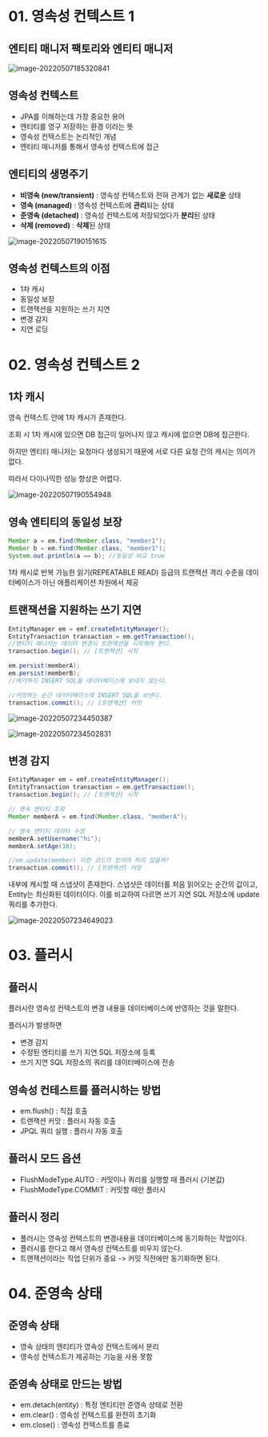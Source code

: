 # 01. 영속성 컨텍스트 1

## 엔티티 매니저 팩토리와 엔티티 매니저

![image-20220507185320841](images/image-20220507185320841.png)

## 영속성 컨텍스트

* JPA를 이해하는데 가장 중요한 용어
* 엔티티를 영구 저장하는 환경 이라는 뜻
* 영속성 컨텍스트는 논리적인 개념
* 엔티티 매니저를 통해서 영속성 컨텍스트에 접근

## 엔티티의 생명주기

* **비영속 (new/transient)**  : 영속성 컨텍스트와 전혀 관계가 없는 **새로운** 상태
* **영속 (managed)**  : 영속성 컨텍스트에 **관리**되는 상태
* **준영속 (detached)**  :  영속성 컨텍스트에 저장되었다가 **분리**된 상태
* **삭제 (removed)**  : **삭제**된 상태

![image-20220507190151615](images/image-20220507190151615.png)

## 영속성 컨텍스트의 이점

* 1차 캐시
* 동일성 보장
* 트랜잭션을 지원하는 쓰기 지연
* 변경 감지
* 지연 로딩

# 02. 영속성 컨텍스트 2

## 1차 캐시

영속 컨텍스트 안에 1차 캐시가 존재한다.

조회 시 1차 캐시에 있으면 DB 접근이 일어나지 않고 캐시에 없으면 DB에 접근한다.

하지만 엔티티 매니저는 요청마다 생성되기 때문에 서로 다른 요청 간의 캐시는 의미가 없다.

따라서 다이나믹한 성능 향상은 어렵다.

![image-20220507190554948](images/image-20220507190554948.png)

## 영속 엔티티의 동일성 보장

``` java
Member a = em.find(Member.class, "member1");
Member b = em.find(Member.class, "member1");
System.out.println(a == b); //동일성 비교 true
```

1차 캐시로 반복 가능한 읽기(REPEATABLE READ) 등급의 트랜잭션 격리 수준을 데이터베이스가 아닌 애플리케이션 차원에서 제공

## 트랜잭션을 지원하는 쓰기 지연

``` java
EntityManager em = emf.createEntityManager();
EntityTransaction transaction = em.getTransaction();
//엔티티 매니저는 데이터 변경시 트랜잭션을 시작해야 한다.
transaction.begin(); // [트랜잭션] 시작

em.persist(memberA);
em.persist(memberB);
//여기까지 INSERT SQL을 데이터베이스에 보내지 않는다.

//커밋하는 순간 데이터베이스에 INSERT SQL을 보낸다.
transaction.commit(); // [트랜잭션] 커밋
```

![image-20220507234450387](images/image-20220507234450387.png)

![image-20220507234502831](images/image-20220507234502831.png)

## 변경 감지

``` java
EntityManager em = emf.createEntityManager();
EntityTransaction transaction = em.getTransaction();
transaction.begin(); // [트랜잭션] 시작

// 영속 엔티티 조회
Member memberA = em.find(Member.class, "memberA");

// 영속 엔티티 데이터 수정
memberA.setUsername("hi");
memberA.setAge(10);

//em.update(member) 이런 코드가 있어야 하지 않을까?
transaction.commit(); // [트랜잭션] 커밋
```

내부에 캐시할 때 스냅샷이 존재한다. 스냅샷은 데이터를 처음 읽어오는 순간의 값이고, Entity는 최신화된 데이터이다. 이를 비교하여 다르면 쓰기 지연 SQL 저장소에 update 쿼리를 추가한다.

![image-20220507234649023](images/image-20220507234649023.png)

# 03. 플러시

## 플러시

플러시란 영속성 컨텍스트의 변경 내용을 데이터베이스에 반영하는 것을 말한다.

플러시가 발생하면

* 변경 감지
* 수정된 엔티티를 쓰기 지연 SQL 저장소에 등록
* 쓰기 지연 SQL 저장소의 쿼리를 데이터베이스에 전송

## 영속성 컨테스트를 플러시하는 방법

* em.flush() : 직접 호출
* 트랜잭션 커밋 : 플러시 자동 호출
* JPQL 쿼리 실행 : 플러시 자동 호출

## 플러시 모드 옵션

* FlushModeType.AUTO : 커밋이나 쿼리를 실행할 때 플러시 (기본값)
* FlushModeType.COMMIT : 커밋할 때만 플러시

## 플러시 정리

* 플러시는 영속성 컨텍스트의 변경내용을 데이터베이스에 동기화하는 작업이다.
* 플러시를 한다고 해서 영속성 컨텍스트를 비우지 않는다.
* 트랜잭션이라는 작업 단위가 중요 -> 커밋 직전에만 동기화하면 된다.

# 04. 준영속 상태

## 준영속 상태

* 영속 상태의 엔티티가 영속성 컨텍스트에서 분리
* 영속성 컨텍스트가 제공하는 기능을 사용 못함

## 준영속 상태로 만드는 방법

* em.detach(entity) : 특정 엔티티만 준영속 상태로 전환
* em.clear() : 영속성 컨텍스트를 완전히 초기화
* em.close() : 영속성 컨텍스트를 종료